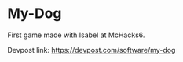 # My-Dog
First game made with Isabel at McHacks6.

Devpost link: https://devpost.com/software/my-dog
